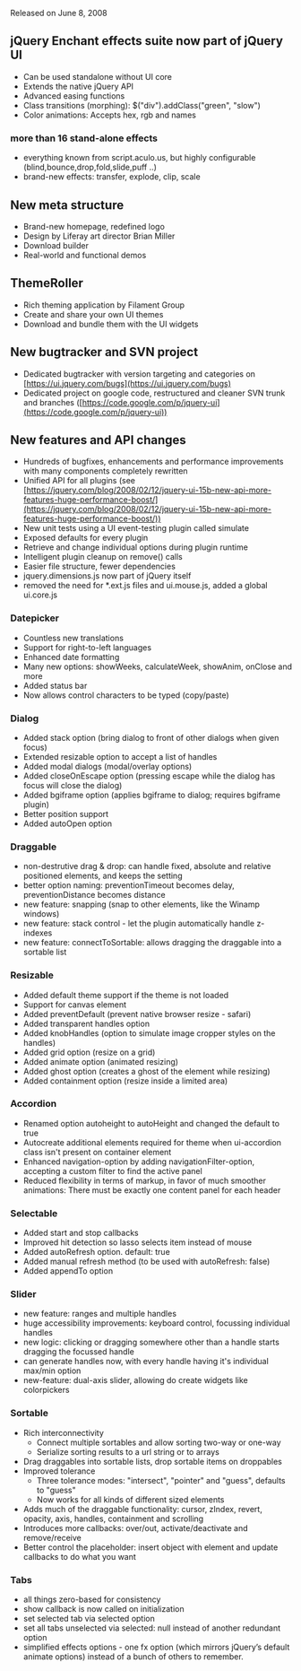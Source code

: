 <script>{
	"title": "jQuery UI 1.5.0 Changelog"
}</script>

Released on June 8, 2008

## jQuery Enchant effects suite now part of jQuery UI

* Can be used standalone without UI core
* Extends the native jQuery API
* Advanced easing functions
* Class transitions (morphing): $("div").addClass("green", "slow")
* Color animations: Accepts hex, rgb and names

### more than 16 stand-alone effects

* everything known from script.aculo.us, but highly configurable (blind,bounce,drop,fold,slide,puff ..)
* brand-new effects: transfer, explode, clip, scale

## New meta structure

* Brand-new homepage, redefined logo
* Design by Liferay art director Brian Miller
* Download builder
* Real-world and functional demos

## ThemeRoller

* Rich theming application by Filament Group
* Create and share your own UI themes
* Download and bundle them with the UI widgets

## New bugtracker and SVN project

* Dedicated bugtracker with version targeting and categories on [https://ui.jquery.com/bugs](https://ui.jquery.com/bugs)
* Dedicated project on google code, restructured and cleaner SVN trunk and branches ([https://code.google.com/p/jquery-ui](https://code.google.com/p/jquery-ui))

## New features and API changes
* Hundreds of bugfixes, enhancements and performance improvements with many components completely rewritten
* Unified API for all plugins (see [https://jquery.com/blog/2008/02/12/jquery-ui-15b-new-api-more-features-huge-performance-boost/](https://jquery.com/blog/2008/02/12/jquery-ui-15b-new-api-more-features-huge-performance-boost/))
* New unit tests using a UI event-testing plugin called simulate
* Exposed defaults for every plugin
* Retrieve and change individual options during plugin runtime
* Intelligent plugin cleanup on remove() calls
* Easier file structure, fewer dependencies
* jquery.dimensions.js now part of jQuery itself
* removed the need for \*.ext.js files and ui.mouse.js, added a global ui.core.js

### Datepicker

* Countless new translations
* Support for right-to-left languages
* Enhanced date formatting
* Many new options: showWeeks, calculateWeek, showAnim, onClose and more
* Added status bar
* Now allows control characters to be typed (copy/paste)

### Dialog

* Added stack option (bring dialog to front of other dialogs when given focus)
* Extended resizable option to accept a list of handles
* Added modal dialogs (modal/overlay options)
* Added closeOnEscape option (pressing escape while the dialog has focus will close the dialog)
* Added bgiframe option (applies bgiframe to dialog; requires bgiframe plugin)
* Better position support
* Added autoOpen option

### Draggable

* non-destrutive drag & drop: can handle fixed, absolute and relative positioned elements, and keeps the setting
* better option naming: preventionTimeout becomes delay, preventionDistance becomes distance
* new feature: snapping (snap to other elements, like the Winamp windows)
* new feature: stack control - let the plugin automatically handle z-indexes
* new feature: connectToSortable: allows dragging the draggable into a sortable list

### Resizable

* Added default theme support if the theme is not loaded
* Support for canvas element
* Added preventDefault (prevent native browser resize - safari)
* Added transparent handles option
* Added knobHandles (option to simulate image cropper styles on the handles)
* Added grid option (resize on a grid)
* Added animate option (animated resizing)
* Added ghost option (creates a ghost of the element while resizing)
* Added containment option (resize inside a limited area)

### Accordion

* Renamed option autoheight to autoHeight and changed the default to true
* Autocreate additional elements required for theme when ui-accordion class isn't present on container element
* Enhanced navigation-option by adding navigationFilter-option, accepting a custom filter to find the active panel
* Reduced flexibility in terms of markup, in favor of much smoother animations: There must be exactly one content panel for each header

### Selectable

* Added start and stop callbacks
* Improved hit detection so lasso selects item instead of mouse
* Added autoRefresh option. default: true
* Added manual refresh method (to be used with autoRefresh: false)
* Added appendTo option

### Slider

* new feature: ranges and multiple handles
* huge accessibility improvements: keyboard control, focussing individual handles
* new logic: clicking or dragging somewhere other than a handle starts dragging the focussed handle
* can generate handles now, with every handle having it's individual max/min option
* new-feature: dual-axis slider, allowing do create widgets like colorpickers

### Sortable

* Rich interconnectivity
    * Connect multiple sortables and allow sorting two-way or one-way
    * Serialize sorting results to a url string or to arrays
* Drag draggables into sortable lists, drop sortable items on droppables
* Improved tolerance
    * Three tolerance modes: "intersect", "pointer" and "guess", defaults to "guess"
    * Now works for all kinds of different sized elements
* Adds much of the draggable functionality: cursor, zIndex, revert, opacity, axis, handles, containment and scrolling
* Introduces more callbacks: over/out, activate/deactivate and remove/receive
* Better control the placeholder: insert object with element and update callbacks to do what you want

### Tabs

* all things zero-based for consistency
* show callback is now called on initialization
* set selected tab via selected option
* set all tabs unselected via selected: null instead of another redundant option
* simplified effects options - one fx option (which mirrors jQuery’s default animate options) instead of a bunch of others to remember.
